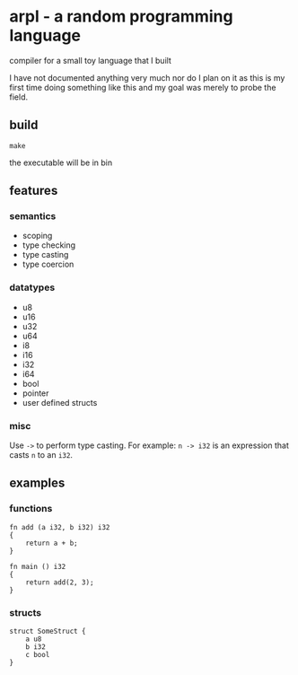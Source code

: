 # arpl - a random programming language
compiler for a small toy language that I built

I have not documented anything very much nor do I plan on it as this is my first time doing something like this and my goal was merely to probe the field.

## build
```
make
```
the executable will be in bin

## features

### semantics
* scoping
* type checking
* type casting
* type coercion

### datatypes
* u8
* u16
* u32
* u64
* i8
* i16
* i32
* i64
* bool
* pointer
* user defined structs

### misc
Use `->` to perform type casting. For example: `n -> i32` is an expression that casts `n` to an `i32`.

## examples

### functions
```arpl
fn add (a i32, b i32) i32
{
    return a + b;
}

fn main () i32
{
    return add(2, 3);
}
```

### structs
```arpl
struct SomeStruct {
    a u8
    b i32
    c bool
}
```
